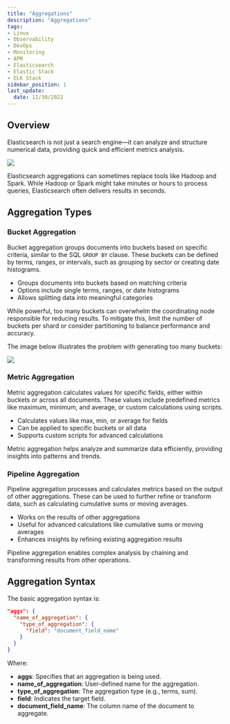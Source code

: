 ```yaml
---
title: "Aggregations"
description: "Aggregations"
tags: 
- Linux
- Observability
- DevOps
- Monitoring 
- APM
- Elasticsearch
- Elastic Stack
- ELK Stack
sidebar_position: 1
last_update:
  date: 12/30/2022
---
```



## Overview

Elasticsearch is not just a search engine—it can analyze and structure numerical data, providing quick and efficient metrics analysis.  

![](/img/docs/01232025-elasticsearch-beyond-searching.png)  

Elasticsearch aggregations can sometimes replace tools like Hadoop and Spark. While Hadoop or Spark might take minutes or hours to process queries, Elasticsearch often delivers results in seconds.  


## Aggregation Types 

### Bucket Aggregation  

Bucket aggregation groups documents into buckets based on specific criteria, similar to the SQL `GROUP BY` clause. These buckets can be defined by terms, ranges, or intervals, such as grouping by sector or creating date histograms.  

- Groups documents into buckets based on matching criteria  
- Options include single terms, ranges, or date histograms  
- Allows splitting data into meaningful categories  

While powerful, too many buckets can overwhelm the coordinating node responsible for reducing results. To mitigate this, limit the number of buckets per shard or consider partitioning to balance performance and accuracy.  

The image below illustrates the problem with generating too many buckets:  

![](/img/docs/01252025-elastic-cloud-bucket-agg.png)


### Metric Aggregation  

Metric aggregation calculates values for specific fields, either within buckets or across all documents. These values include predefined metrics like maximum, minimum, and average, or custom calculations using scripts.  

- Calculates values like max, min, or average for fields  
- Can be applied to specific buckets or all data  
- Supports custom scripts for advanced calculations  

Metric aggregation helps analyze and summarize data efficiently, providing insights into patterns and trends.  

### Pipeline Aggregation  

Pipeline aggregation processes and calculates metrics based on the output of other aggregations. These can be used to further refine or transform data, such as calculating cumulative sums or moving averages.  

- Works on the results of other aggregations  
- Useful for advanced calculations like cumulative sums or moving averages  
- Enhances insights by refining existing aggregation results  

Pipeline aggregation enables complex analysis by chaining and transforming results from other operations.  

## Aggregation Syntax

The basic aggregation syntax is:  

```json  
"aggs": {  
  "name_of_aggregation": {  
    "type_of_aggregation": {  
      "field": "document_field_name"  
    }  
  }  
}  
```  

Where: 

- **aggs**: Specifies that an aggregation is being used.  
- **name_of_aggregation**: User-defined name for the aggregation.  
- **type_of_aggregation**: The aggregation type (e.g., terms, sum).  
- **field**: Indicates the target field.  
- **document_field_name**: The column name of the document to aggregate.  

